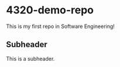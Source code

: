 # 4320-demo-repo

This is my first repo in Software Engineering!

## Subheader

This is a subheader. 